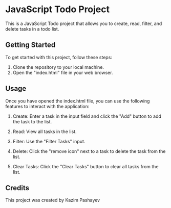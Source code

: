 # JavaScript Todo Project

This is a JavaScript Todo project that allows you to create, read, filter, and delete tasks in a todo list.

## Getting Started

To get started with this project, follow these steps:

1. Clone the repository to your local machine.
2. Open the "index.html" file in your web browser.

## Usage

Once you have opened the index.html file, you can use the following features to interact with the application:

1. Create: Enter a task in the input field and click the "Add" button to add the task to the list.

2. Read: View all tasks in the list.

3. Filter: Use the "Filter Tasks" input.

4. Delete: Click the "remove icon" next to a task to delete the task from the list.

5. Clear Tasks: Click the "Clear Tasks" button to clear all tasks from the list.

## Credits

This project was created by Kazim Pashayev
